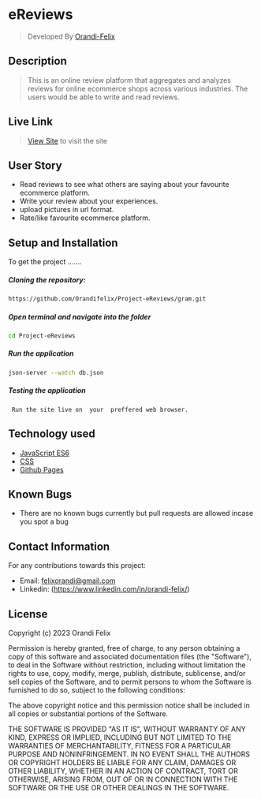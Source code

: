 # eReviews


>Developed By  [Orandi-Felix](https://github.com/Orandifelix)  
  
## Description  
>This is an online review platform that aggregates and analyzes reviews for online ecommerce shops across various industries. The users would be able to write and read reviews.

##  Live Link  
>[View Site](https://orandifelix.github.io/Project-eReviews/#Home)  to visit the site
  

## User Story  
  
* Read reviews to see what others are  saying about  your favourite ecommerce platform.
* Write your review about your experiences.
* upload pictures in url format.
* Rate/like favourite ecommerce platform.
    
## Setup and Installation  
To get the project .......  
  
##### Cloning the repository:  
```bash 
https://github.com/Orandifelix/Project-eReviews/gram.git
```
##### Open terminal and  navigate into the folder
 ```bash 
cd Project-eReviews
``` 
##### Run the application  
 ```bash 
 json-server --watch db.json

``` 
##### Testing the application  
 ```
  Run the site live on  your  preffered web browser.
``` 
  
## Technology used  
  
* [JavaScript ES6](https://www.w3schools.com/js/js_es6.asp)  
* [CSS](https://www.w3schools.com/css/)  
* [Github Pages]()  
  
  
## Known Bugs  
* There are no known bugs currently but pull requests are allowed incase you spot a bug  
  
## Contact Information   
For any contributions towards this project:

* Email: felixorandi@gmail.com
* Linkedin: (https://www.linkedin.com/in/orandi-felix/)
  
## License 

Copyright (c) 2023 Orandi Felix

Permission is hereby granted, free of charge, to any person obtaining a copy of this software and associated documentation files (the "Software"), to deal in the Software without restriction, including without limitation the rights to use, copy, modify, merge, publish, distribute, sublicense, and/or sell copies of the Software, and to permit persons to whom the Software is furnished to do so, subject to the following conditions:

The above copyright notice and this permission notice shall be included in all copies or substantial portions of the Software.

THE SOFTWARE IS PROVIDED "AS IT IS", WITHOUT WARRANTY OF ANY KIND, EXPRESS OR IMPLIED, INCLUDING BUT NOT LIMITED TO THE WARRANTIES OF MERCHANTABILITY, FITNESS FOR A PARTICULAR PURPOSE AND NONINFRINGEMENT. IN NO EVENT SHALL THE AUTHORS OR COPYRIGHT HOLDERS BE LIABLE FOR ANY CLAIM, DAMAGES OR OTHER LIABILITY, WHETHER IN AN ACTION OF CONTRACT, TORT OR OTHERWISE, ARISING FROM, OUT OF OR IN CONNECTION WITH THE SOFTWARE OR THE USE OR OTHER DEALINGS IN THE SOFTWARE.
